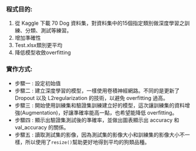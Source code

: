 ### **程式目的:**
1. 從 Kaggle 下載 70 Dog 資料集，對資料集中的15個指定類別做深度學習之訓練、分類、測試等練習。
2. 增加準確性
3. Test.xlsx類別更平均
4. 降低模型收斂overfitting

### **實作方式:**
* 步驟一 : 設定初始值
* 步驟二 : 建立深度學習的模型，一樣使用卷積神經網路。不同的是更新了 Dropout 以及 L2regularization 的技術，以避免 overfitting 過高。
* 步驟三 : 開始使用訓練集和驗證集訓練建立好的模型，這次讓訓練集的資料增強(Augmentation)，好讓準確率能高一點，也希望能降低 overfitting。
* 步驟四 : 顯示出驗證集測試後的準確率，並做出圖表顯示出 accuracy 和 val_accuracy 的關係。
* 步驟五 : 讀取測試集的影像，因為測試集的影像大小和訓練集的影像大小不一樣，所以使用了`resize()`幫助更好地得到平均的狗類品種。
